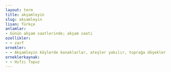 ```yaml
---
layout: term
title: akşamleyin
slug: aksamleyin
lisan: Türkçe
anlamlar:
- Günün akşam saatlerinde; akşam saati
ozellikler:
- - zarf
ornekler:
- - Akşamleyin köylerde konaklarlar, ateşler yakılır, toprağa döşekler serilir, oralarda gecelerler.
orneklerkaynak:
- - Hıfzı Topuz
---
```

